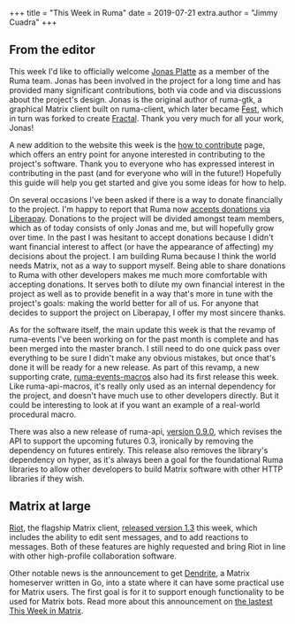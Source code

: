 +++
title = "This Week in Ruma"
date = 2019-07-21
extra.author = "Jimmy Cuadra"
+++

## From the editor

This week I'd like to officially welcome [Jonas Platte](https://github.com/jplatte) as a member of the Ruma team.
Jonas has been involved in the project for a long time and has provided many significant contributions, both via code and via discussions about the project's design.
Jonas is the original author of ruma-gtk, a graphical Matrix client built on ruma-client, which later became [Fest](https://github.com/fest-im/fest), which in turn was forked to create [Fractal](https://wiki.gnome.org/Apps/Fractal).
Thank you very much for all your work, Jonas!

A new addition to the website this week is the [how to contribute](/contributing/) page, which offers an entry point for anyone interested in contributing to the project's software.
Thank you to everyone who has expressed interest in contributing in the past (and for everyone who will in the future!)
Hopefully this guide will help you get started and give you some ideas for how to help.

On several occasions I've been asked if there is a way to donate financially to the project.
I'm happy to report that Ruma now [accepts donations via Liberapay](https://liberapay.com/ruma/).
Donations to the project will be divided amongst team members, which as of today consists of only Jonas and me, but will hopefully grow over time.
In the past I was hesitant to accept donations because I didn't want financial interest to affect (or have the appearance of affecting) my decisions about the project.
I am building Ruma because I think the world needs Matrix, not as a way to support myself.
Being able to share donations to Ruma with other developers makes me much more comfortable with accepting donations.
It serves both to dilute my own financial interest in the project as well as to provide benefit in a way that's more in tune with the project's goals: making the world better for all of us.
For anyone that decides to support the project on Liberapay, I offer my most sincere thanks.

As for the software itself, the main update this week is that the revamp of ruma-events I've been working on for the past month is complete and has been merged into the master branch.
I still need to do one quick pass over everything to be sure I didn't make any obvious mistakes, but once that's done it will be ready for a new release.
As part of this revamp, a new supporting crate, [ruma-events-macros](https://github.com/ruma/ruma-events-macros) also had its first release this week.
Like ruma-api-macros, it's really only used as an internal dependency for the project, and doesn't have much use to other developers directly.
But it could be interesting to look at if you want an example of a real-world procedural macro.

There was also a new release of ruma-api, [version 0.9.0](https://github.com/ruma/ruma-api/releases/tag/0.9.0), which revises the API to support the upcoming futures 0.3, ironically by removing the dependency on futures entirely.
This release also removes the library's dependency on hyper, as it's always been a goal for the foundational Ruma libraries to allow other developers to build Matrix software with other HTTP libraries if they wish.

## Matrix at large

[Riot](https://riot.im/), the flagship Matrix client, [released version 1.3](https://medium.com/@RiotChat/%EF%B8%8Fmessage-editing-%EF%B8%8F-reactions-5cffec8f71a2) this week, which includes the ability to edit sent messages, and to add reactions to messages.
Both of these features are highly requested and bring Riot in line with other high-profile collaboration software.

Other notable news is the announcement to get [Dendrite](https://github.com/matrix-org/dendrite), a Matrix homeserver written in Go, into a state where it can have some practical use for Matrix users.
The first goal is for it to support enough functionality to be used for Matrix bots.
Read more about this announcement on [the lastest This Week in Matrix](https://matrix.org/blog/2019/07/19/this-week-in-matrix-2019-07-19).
